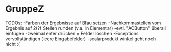 # GruppeZ
TODOs:
-Farben der Ergebnisse auf Blau setzen 
-Nachkommastellen vom Ergebnis auf 2(?) Stellen runden (v.a. in Elementar)
-evtl. "ACButton" überall einfügen
-zweimal enter drücken = Felder löschen 
-Exceptions vervollständigen (leere Eingabefelder)
-scalarprodukt winkel geht noch nicht :(

